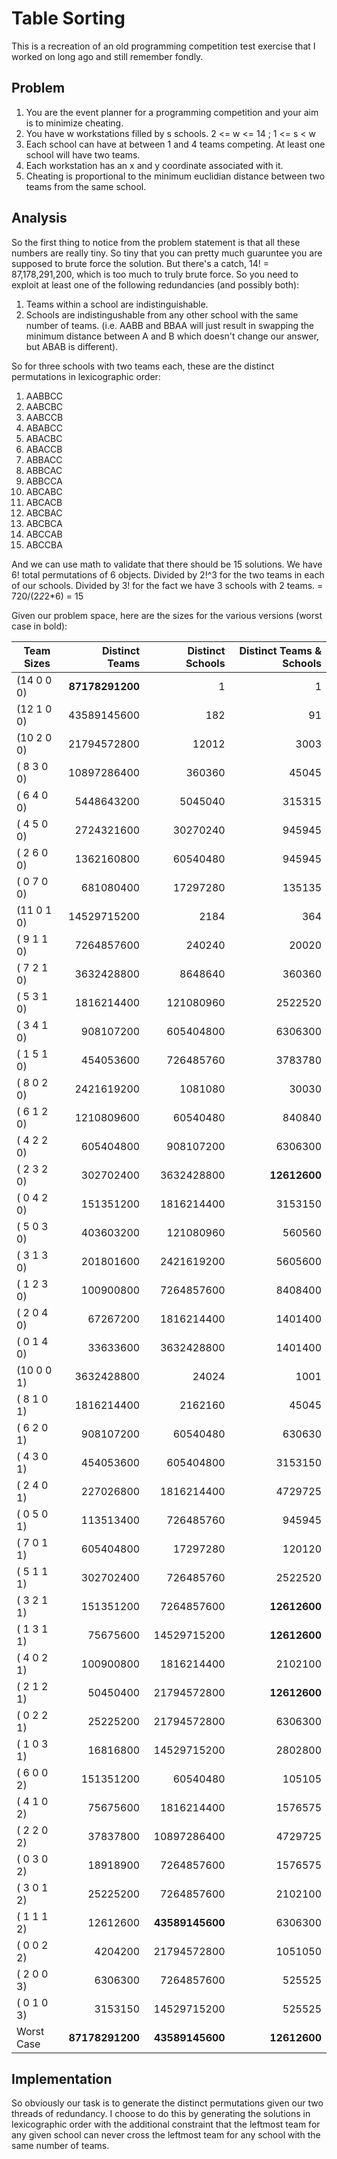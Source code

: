 Table Sorting
=============

This is a recreation of an old programming competition test exercise that I worked on long
ago and still remember fondly.

Problem
-------

1. You are the event planner for a programming competition and your aim is to minimize
   cheating.
2. You have w workstations filled by s schools. 2 <= w <= 14 ; 1 <= s < w
3. Each school can have at between 1 and 4 teams competing. At least one school will have
   two teams.
4. Each workstation has an x and y coordinate associated with it.
5. Cheating is proportional to the minimum euclidian distance between two teams from the
   same school.

Analysis
--------

So the first thing to notice from the problem statement is that all these numbers are
really tiny. So tiny that you can pretty much guaruntee you are supposed to brute force
the solution.  But there's a catch, 14! = 87,178,291,200, which is too much to truly brute
force. So you need to exploit at least one of the following redundancies (and possibly both):

1. Teams within a school are indistinguishable.
2. Schools are indistingushable from any other school with the same number of
   teams. (i.e. AABB and BBAA will just result in swapping the minimum distance between A
   and B which doesn't change our answer, but ABAB is different).


So for three schools with two teams each, these are the distinct permutations in lexicographic order:

1.  AABBCC
2.  AABCBC
3.  AABCCB
4.  ABABCC
5.  ABACBC
6.  ABACCB
7.  ABBACC
8.  ABBCAC
9.  ABBCCA
10. ABCABC
11. ABCACB
12. ABCBAC
13. ABCBCA
14. ABCCAB
15. ABCCBA

And we can use math to validate that there should be 15 solutions.  We have 6! total
permutations of 6 objects. Divided by 2!^3 for the two teams in each of our
schools. Divided by 3! for the fact we have 3 schools with 2 teams. = 720/(2*2*2*6) = 15

Given our problem space, here are the sizes for the various versions (worst case in bold):

| Team Sizes | Distinct Teams   | Distinct Schools   |  Distinct Teams & Schools  |
|------------|-----------------:|-------------------:|---------------------------:|
| (14 0 0 0) |  **87178291200** |                1   |                        1   |
| (12 1 0 0) |    43589145600   |              182   |                       91   |
| (10 2 0 0) |    21794572800   |            12012   |                     3003   |
| ( 8 3 0 0) |    10897286400   |           360360   |                    45045   |
| ( 6 4 0 0) |     5448643200   |          5045040   |                   315315   |
| ( 4 5 0 0) |     2724321600   |         30270240   |                   945945   |
| ( 2 6 0 0) |     1362160800   |         60540480   |                   945945   |
| ( 0 7 0 0) |      681080400   |         17297280   |                   135135   |
| (11 0 1 0) |    14529715200   |             2184   |                      364   |
| ( 9 1 1 0) |     7264857600   |           240240   |                    20020   |
| ( 7 2 1 0) |     3632428800   |          8648640   |                   360360   |
| ( 5 3 1 0) |     1816214400   |        121080960   |                  2522520   |
| ( 3 4 1 0) |      908107200   |        605404800   |                  6306300   |
| ( 1 5 1 0) |      454053600   |        726485760   |                  3783780   |
| ( 8 0 2 0) |     2421619200   |          1081080   |                    30030   |
| ( 6 1 2 0) |     1210809600   |         60540480   |                   840840   |
| ( 4 2 2 0) |      605404800   |        908107200   |                  6306300   |
| ( 2 3 2 0) |      302702400   |       3632428800   |               **12612600** |
| ( 0 4 2 0) |      151351200   |       1816214400   |                  3153150   |
| ( 5 0 3 0) |      403603200   |        121080960   |                   560560   |
| ( 3 1 3 0) |      201801600   |       2421619200   |                  5605600   |
| ( 1 2 3 0) |      100900800   |       7264857600   |                  8408400   |
| ( 2 0 4 0) |       67267200   |       1816214400   |                  1401400   |
| ( 0 1 4 0) |       33633600   |       3632428800   |                  1401400   |
| (10 0 0 1) |     3632428800   |            24024   |                     1001   |
| ( 8 1 0 1) |     1816214400   |          2162160   |                    45045   |
| ( 6 2 0 1) |      908107200   |         60540480   |                   630630   |
| ( 4 3 0 1) |      454053600   |        605404800   |                  3153150   |
| ( 2 4 0 1) |      227026800   |       1816214400   |                  4729725   |
| ( 0 5 0 1) |      113513400   |        726485760   |                   945945   |
| ( 7 0 1 1) |      605404800   |         17297280   |                   120120   |
| ( 5 1 1 1) |      302702400   |        726485760   |                  2522520   |
| ( 3 2 1 1) |      151351200   |       7264857600   |               **12612600** |
| ( 1 3 1 1) |       75675600   |      14529715200   |               **12612600** |
| ( 4 0 2 1) |      100900800   |       1816214400   |                  2102100   |
| ( 2 1 2 1) |       50450400   |      21794572800   |               **12612600** |
| ( 0 2 2 1) |       25225200   |      21794572800   |                  6306300   |
| ( 1 0 3 1) |       16816800   |      14529715200   |                  2802800   |
| ( 6 0 0 2) |      151351200   |         60540480   |                   105105   |
| ( 4 1 0 2) |       75675600   |       1816214400   |                  1576575   |
| ( 2 2 0 2) |       37837800   |      10897286400   |                  4729725   |
| ( 0 3 0 2) |       18918900   |       7264857600   |                  1576575   |
| ( 3 0 1 2) |       25225200   |       7264857600   |                  2102100   |
| ( 1 1 1 2) |       12612600   |    **43589145600** |                  6306300   |
| ( 0 0 2 2) |        4204200   |      21794572800   |                  1051050   |
| ( 2 0 0 3) |        6306300   |       7264857600   |                   525525   |
| ( 0 1 0 3) |        3153150   |      14529715200   |                   525525   |
| Worst Case |  **87178291200** |    **43589145600** |               **12612600** |

Implementation
--------------

So obviously our task is to generate the distinct permutations given our two threads of
redundancy. I choose to do this by generating the solutions in lexicographic order with
the additional constraint that the leftmost team for any given school can never cross the
leftmost team for any school with the same number of teams.
